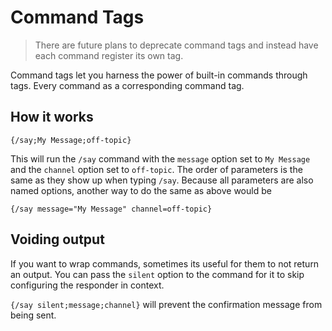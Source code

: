 # Command Tags

> There are future plans to deprecate command tags and instead have each command register its own tag.

Command tags let you harness the power of built-in commands through tags. Every command as a corresponding command tag.

## How it works

`{/say;My Message;off-topic}`

This will run the `/say` command with the `message` option set to `My Message` and the `channel` option set to `off-topic`. The order of parameters is the same as they show up when typing `/say`. Because all parameters are also named options, another way to do the same as above would be

`{/say message="My Message" channel=off-topic}`

## Voiding output

If you want to wrap commands, sometimes its useful for them to not return an output. You can pass the `silent` option to the command for it to skip configuring the responder in context.

`{/say silent;message;channel}` will prevent the confirmation message from being sent.
